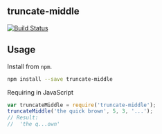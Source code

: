 ## truncate-middle

[![Build Status](https://travis-ci.org/kahwee/truncate-middle.svg?branch=master)](https://travis-ci.org/kahwee/truncate-middle)

## Usage
Install from `npm`.

```sh
npm install --save truncate-middle
```

Requiring in JavaScript

```js
var truncateMiddle = require('truncate-middle');
truncateMiddle('the quick brown', 5, 3, '...');
// Result:
//  'the q...own'
```
